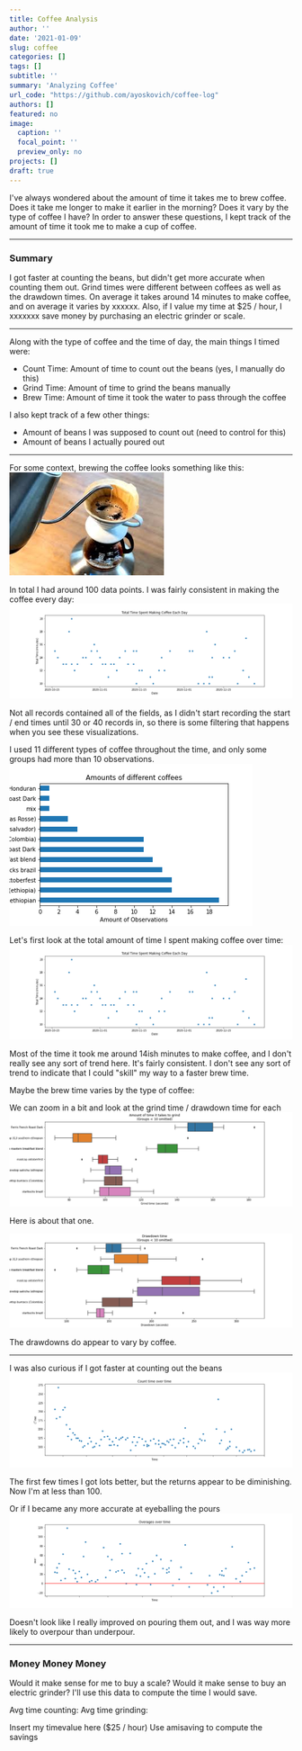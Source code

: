 ```yaml
---
title: Coffee Analysis
author: ''
date: '2021-01-09'
slug: coffee
categories: []
tags: []
subtitle: ''
summary: 'Analyzing Coffee'
url_code: "https://github.com/ayoskovich/coffee-log"
authors: []
featured: no
image:
  caption: ''
  focal_point: ''
  preview_only: no
projects: []
draft: true
---
```


I've always wondered about the amount of time it takes me to brew coffee. Does it take me longer to make it earlier in the morning? Does it vary by the type of coffee I have? In order to answer these questions, I kept track of the amount of time it took me to make a cup of coffee. 

---

### Summary
I got faster at counting the beans, but didn't get more accurate when counting them out. Grind times were different between coffees as well as the drawdown times. On average it takes around 14 minutes to make coffee, and on average it varies by xxxxxx. Also, if I value my time at $25 / hour, I xxxxxxx save money by purchasing an electric grinder or scale.

---

Along with the type of coffee and the time of day, the main things I timed were:
- Count Time: Amount of time to count out the beans (yes, I manually do this)
- Grind Time: Amount of time to grind the beans manually
- Brew Time: Amount of time it took the water to pass through the coffee 

I also kept track of a few other things:
- Amount of beans I was supposed to count out (need to control for this)
- Amount of beans I actually poured out

---

For some context, brewing the coffee looks something like this:
![](pourover.jpeg)

In total I had around 100 data points. I was fairly consistent in making the coffee every day:
![](total.png)


Not all records contained all of the fields, as I didn't start recording the start / end times until 30 or 40 records in, so there is some filtering that happens when you see these visualizations. 

I used 11 different types of coffee throughout the time, and only some groups had more than 10 observations.
![](coffee_bar.png)

Let's first look at the total amount of time I spent making coffee over time:
![](total.png)

Most of the time it took me around 14ish minutes to make coffee, and I don't really see any sort of trend here. It's fairly consistent. I don't see any sort of trend to indicate that I could "skill" my way to a faster brew time.


Maybe the brew time varies by the type of coffee:


We can zoom in a bit and look at the grind time / drawdown time for each
![](grind_time.png)

Here is about that one.

![](draw_down.png)

The drawdowns do appear to vary by coffee.

---

I was also curious if I got faster at counting out the beans
![](c_over_time.png)

The first few times I got lots better, but the returns appear to be diminishing. Now I'm at less than 100.


Or if I became any more accurate at eyeballing the pours
![](overages.png)

Doesn't look like I really improved on pouring them out, and I was way more likely to overpour than underpour.

---

### Money Money Money

Would it make sense for me to buy a scale? Would it make sense to buy an electric grinder? I'll use this data to compute the time I would save.

Avg time counting:
Avg time grinding: 

Insert my timevalue here ($25 / hour)
Use amisaving to compute the savings
